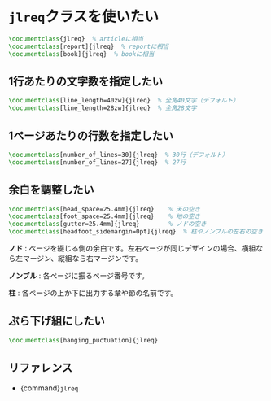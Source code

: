 # ``jlreq``クラスを使いたい

```latex
\documentclass{jlreq}  % articleに相当
\documentclass[report]{jlreq}  % reportに相当
\documentclass[book]{jlreq}  % bookに相当
```

## 1行あたりの文字数を指定したい

```latex
\documentclass[line_length=40zw]{jlreq}  % 全角40文字（デフォルト）
\documentclass[line_length=28zw]{jlreq}  % 全角28文字
```

## 1ページあたりの行数を指定したい

```latex
\documentclass[number_of_lines=30]{jlreq}  % 30行（デフォルト）
\documentclass[number_of_lines=27]{jlreq}  % 27行
```

## 余白を調整したい

```latex
\documentclass[head_space=25.4mm]{jlreq}    % 天の空き
\documentclass[foot_space=25.4mm]{jlreq}    % 地の空き
\documentclass[gutter=25.4mm]{jlreq}        % ノドの空き
\documentclass[headfoot_sidemargin=0pt]{jlreq}  % 柱やノンブルの左右の空き
```

**ノド**
:   ページを綴じる側の余白です。左右ページが同じデザインの場合、横組なら左マージン、縦組なら右マージンです。

**ノンブル**
:   各ページに振るページ番号です。

**柱**
:   各ページの上か下に出力する章や節の名前です。



## ぶら下げ組にしたい

```latex
\documentclass[hanging_puctuation]{jlreq}
```

## リファレンス

- {command}`jlreq`
